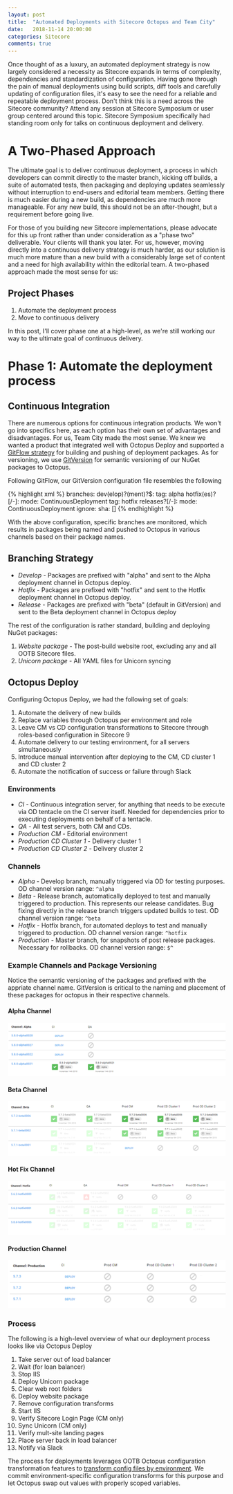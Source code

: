 ```yaml
---
layout: post
title:  "Automated Deployments with Sitecore Octopus and Team City"
date:   2018-11-14 20:00:00
categories: Sitecore
comments: true
---
```

Once thought of as a luxury, an automated deployment strategy is now largely considered a necessity as Sitecore expands in terms of complexity, dependencies and standardization of configuration. Having gone through the pain of manual deployments using build scripts, diff tools and carefully updating of configuration files, it's easy to see the need for a reliable and repeatable deployment process. Don't think this is a need across the Sitecore community? Attend any session at Sitecore Symposium or user group centered around this topic. Sitecore Symposium specifically had standing room only for talks on continuous deployment and delivery.

# A Two-Phased Approach

The ultimate goal is to deliver continuous deployment, a process in which developers can commit directly to the master branch, kicking off builds, a suite of automated tests, then packaging and deploying updates seamlessly without interruption to end-users and editorial team members. Getting there is much easier during a new build, as dependencies are much more manageable. For any new build, this should not be an after-thought, but a requirement before going live. 

For those of you building new Sitecore implementations, please advocate for this up front rather than under consideration as a "phase two" deliverable. Your clients will thank you later.
For us, however, moving directly into a continuous delivery strategy is much harder, as our solution is much more mature than a new build with a considerably large set of content and a need for high availability within the editorial team. A two-phased approach made the most sense for us:

## Project Phases

1. Automate the deployment process
2. Move to continuous delivery

In this post, I'll cover phase one at a high-level, as we're still working our way to the ultimate goal of continuous delivery.

# Phase 1: Automate the deployment process

## Continuous Integration

There are numerous options for continuous integration products. We won't go into specifics here, as each option has their own set of advantages and disadvantages. For us, Team City made the most sense. We knew we wanted a product that integrated well with Octopus Deploy and supported a <a href="https://www.atlassian.com/git/tutorials/comparing-workflows/gitflow-workflow" target="_blank">GitFlow strategy</a> for building and pushing of deployment packages. As for versioning, we use <a href="https://gitversion.readthedocs.io/en/latest/" target="_blank">GitVersion</a> for semantic versioning of our NuGet packages to Octopus.

Following GitFlow, our GitVersion configuration file resembles the following

{% highlight xml %}
branches:
  dev(elop)?(ment)?$:
    tag: alpha
  hotfix(es)?[/-]:
    mode: ContinuousDeployment
    tag: hotfix
  releases?[/-]:
    mode: ContinuousDeployment
ignore:
  sha: []
{% endhighlight %}

With the above configuration, specific branches are monitored, which results in packages being named and pushed to Octopus in various channels based on their package names.

## Branching Strategy

* _Develop_ - Packages are prefixed with "alpha" and sent to the Alpha deployment channel in Octopus deploy.
* _Hotfix_ - Packages are prefixed with "hotfix" and sent to the Hotfix deployment channel in Octopus deploy.
* _Release_ - Packages are prefixed with "beta" (default in GitVersion) and sent to the Beta deployment channel in Octopus deploy

The rest of the configuration is rather standard, building and deploying NuGet packages:

1. _Website package_ - The post-build website root, excluding any and all OOTB Sitecore files.
2. _Unicorn package_ - All YAML files for Unicorn syncing

## Octopus Deploy

Configuring Octopus Deploy, we had the following set of goals:

1. Automate the delivery of new builds
2. Replace variables through Octopus per environment and role
3. Leave CM vs CD configuration transformations to Sitecore through roles-based configuration in Sitecore 9
4. Automate delivery to our testing environment, for all servers simultaneously
5. Introduce manual intervention after deploying to the CM, CD cluster 1 and CD cluster 2
6. Automate the notification of success or failure through Slack

### Environments

* _CI_ - Continuous integration server, for anything that needs to be execute via OD tentacle on the CI server itself. Needed for dependencies prior to executing deployments on behalf of a tentacle.
* _QA_ - All test servers, both CM and CDs.
* _Production CM_ - Editorial environment
* _Production CD Cluster 1_ - Delivery cluster 1
* _Production CD Cluster 2_ - Delivery cluster 2

### Channels

* _Alpha_ - Develop branch, manually triggered via OD for testing purposes. OD channel version range: `^alpha`
* _Beta_ - Release branch, automatically deployed to test and manually triggered to production. This represents our release candidates. Bug fixing directly in the release branch triggers updated builds to test. OD channel version range: `^beta`
* _Hotfix_ - Hotfix branch, for automated deploys to test and manually triggered to production. OD channel version range: `^hotfix`
* _Production_ - Master branch, for snapshots of post release packages. Necessary for rollbacks. OD channel version range: `$^`

### Example Channels and Package Versioning

Notice the semantic versioning of the packages and prefixed with the appriate channel name. GitVersion is critical to the naming and placement of these packages for octopus in their respective channels.

#### Alpha Channel
![alpha](/assets/images/alpha-channel.png)

#### Beta Channel
![beta](/assets/images/beta-channel.png)

#### Hot Fix Channel
![hotfix](/assets/images/hotfix-channel.png)

#### Production Channel
![production](/assets/images/production-channel.png)

### Process

The following is a high-level overview of what our deployment process looks like via Octopus Deploy

1. Take server out of load balancer
2. Wait (for loan balancer)
3. Stop IIS
4. Deploy Unicorn package
5. Clear web root folders
6. Deploy website package
7. Remove configuration transforms
8. Start IIS
9. Verify Sitecore Login Page (CM only)
10. Sync Unicorn (CM only)
11. Verify mult-site landing pages
12. Place server back in load balancer
13. Notify via Slack

The process for deployments leverages OOTB Octopus configuration transformation features to <a href="https://octopus.com/docs/deployment-process/variables/environment-specific-configuration-transforms-with-sensitive-values-in-octopus" target="_blank">transform config files by environment</a>. We commit environment-specific configuration transforms for this purpose and let Octopus swap out values with properly scoped variables.
